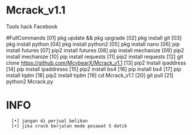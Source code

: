 # Mcrack_v1.1
Tools hack Facebook


#FullCommands
          [01] pkg update && pkg upgrade
          [02] pkg install git
          [03] pkg install python
          [04] pkg install python2
          [05] pkg install nano
          [06] pip install futures
          [07] pip2 install futures
          [08] pip install mechanize
          [09] pip2 install mechanize
          [10] pip install requests
          [11] pip2 install requests
          [12] git clone https://github.com/McybearX/Mcrack_v1.1
          [13] pip2 Install ipaddress
          [14] pip install ipaddresss
          [15] pip2 install bs4
          [16] pip install bs4
          [17] pip install tqdm
          [18] pip2 install tqdm
          [19] cd Mcrack_v1.1
          [20] git pull
          [21] python2 Mcrack.py
          
# INFO
      [•] jangan di perjual belikan
      [•] jika crack berjalan mode pesawat 5 detik
